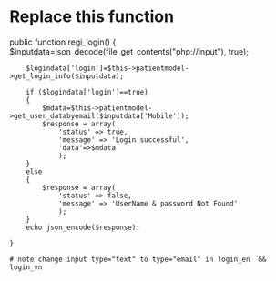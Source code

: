 # Replace this function  

public function regi_login()
    {
        $inputdata=json_decode(file_get_contents("php://input"), true);
        
        $logindata['login']=$this->patientmodel->get_login_info($inputdata);
        
        if ($logindata['login']==true) 
        {
            $mdata=$this->patientmodel->get_user_databyemail($inputdata['Mobile']);
            $response = array(
                'status' => true,
                'message' => 'Login successful',
                'data'=>$mdata
                );
        }
        else
        {
            $response = array(
                'status' => false,
                'message' => 'UserName & password Not Found'
                );
        }
        echo json_encode($response);   

    }
    
    # note change input type="text" to type="email" in login_en  && login_vn
